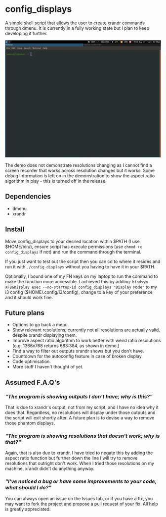 # config_displays

A simple shell script that allows the user to create xrandr commands through dmenu.
It is currently in a fully working state but I plan to keep developing it further.

![Demo](config_displays_demo.gif)

The demo does not demonstrate resolutions changing as I cannot find a screen recorder that works across resolution changes but it works. Some debug information is left on in the demonstration to show the aspect ratio algorithm in play - this is turned off in the release.

## Dependencies

- dmenu
- xrandr

## Install

Move config_displays to your desired location within $PATH (I use $HOME/bin/), ensure script has execute permissions (use `chmod +x config_displays` if not) and run the command through the terminal.

If you just want to test out the script then you can cd to where it resides and run it with `./config_displays` without you having to have it in your $PATH.

Optionally, I bound one of my FN keys on my laptop to run the command to make the function more accessible. I achieved this by adding: 
`bindsym XF86Display exec --no-startup-id config_displays "Display Mode"` to my i3 config ($HOME/.config/i3/config), change to a key of your preference and it should work fine.

## Future plans

- Options to go back a menu.
- Show relevant resolutions; currently not all resolutions are actually valid, despite xrandr displaying them.
- Improve aspect ratio algorithm to work better with weird ratio resolutions (e.g. 1366x768 returns 683:384, as shown in demo.)
- Find a way to filter out outputs xrandr shows but you don't have.
- Countdown for the autoconfig feature in case of broken display.
- Code optimisation.
- More stuff I haven't thought of yet.

## Assumed F.A.Q's

### *"The program is showing outputs I don't have; why is this?"*

That is due to xrandr's output, not from my script, and I have no idea why it does that. Regardless, no resolutions will display under those outputs and the script will exit shortly after. A future plan is to devise a way to remove those phantom displays.

### *"The program is showing resolutions that doesn't work; why is that?"*

Again, that is also due to xrandr. I have tried to negate this by adding the aspect ratio function but further down the line I will try to remove resolutions that outright don't work. When I tried those resolutions on my machine, xrandr didn't do anything anyway.

### *"I've noticed a bug or have some improvements to your code, what should I do?"*

You can always open an issue on the Issues tab, or if you have a fix, you may want to fork the project and propose a pull request of your fix.
All help is greatly appreciated.
